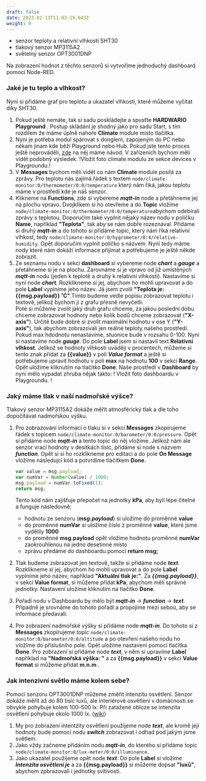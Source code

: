 ```yaml
---
draft: false
date: 2023-02-13T11:03:19.643Z
weight: 0
---
```

- senzor teploty a relativní vlhkosti SHT30
- tlakový senzor MP3115A2
- světelný senzor OPT3001DNP


Na zobrazení hodnot z těchto senzorů si vytvoříme jednoduchý dashboard pomocí Node-RED. 

### Jaké je tu teplo a vlhkost? 

Nyní si přidáme graf pro teplotu a ukazatel vlhkosti, které můžeme vyčítat díky SHT30.

1. Pokud ještě nemáte, tak si sadu poskládejte a spusťte **HARDWARIO Playground** . Postup skládání je shodný jako pro sadu Start, s tím rozdílem že máme úplně nahoře **Climate** module místo tlačítka. 
2. Nyní je potřeba modul spárovat s donglem, zapojeným do PC nebo někam jinam kde běží Playground nebo Hub. Pokud jste tento proces ještě neprováděli, [zde](https://www.hardwario.com/cs/education/tutorials/jak-sparovat-kit/) na něj máme návod. V zařízeních bychom měli vidět podobný výsledek. 
!Vložit foto climate modulu ze sekce devices v Playgroundu.! 
1. V **Messages** bychom měli vidět co nám **Climate** module posílá za zprávy. Pro teplotu nás zajímá řádek s textem `node/climate-monitor:0/thermometer/0:0/temperature` který nám říká, jakou teplotu máme v prostředí kde je náš senzor. 
2. Klikneme na **Functions**, zde si vybereme **_mqtt-in_** node a přetáhneme jej na plochu vpravo. Dvojklikem si ho otevřeme a do **Topic** vložíme `node/climate-monitor:0/thermometer/0:0/temperature`abychom odebírali zprávy s teplotou. Doporučím také vyplnit nějaký název nodu v políčku **Name**, například **"Teplota"**, tak aby se nám dobře rozeznával. Přidáme si druhý **_mqtt-in_** a do tohoto si přidáme topic, který nám říká relativní vlhkost, tedy `node/climate-monitor:0/hygrometer/0:4/relative-humidity`. Opět doporučím vyplnit políčko s názvem. Nyní tedy máme nody které nám dokáží informace přijímat a potřebujeme je ještě někde zobrazit.
3. Ze seznamu nodu v sekci **dashboard** si vybereme node **_chart_** a **_gauge_** a přetáhneme si je na plochu. Zarovnáme si je vpravo od již umístěných **_mqtt-in_** nodu (jeden k teplotě a druhý k relativní vlhkosti). 
Nastavíme si nyní node **_chart_**. Rozklikneme si jej, abychom ho mohli upravovat a do pole **Label** vyplníme jeho název. Já jsem zvolil **"Teplota je: {{msg.payload}} ˚C"**.Tímto budeme vedle popisu zobrazovat teplotu i textově, jelikož bychom ji z grafu přesně nevyčetli.  
Poté si můžeme zvolit jaký druh grafu chceme, za jakou poslední dobu chceme zobrazovat hodnoty nebo kolik bodů chceme zobrazovat (**"X-axis"**). Určitě bude dobré si zvolit maximální hodnotu v ose Y (**"Y-axis"**), tak abychom zobrazovali jen reálné teploty našeho prostředí. Pokud max hdodnotu nenastavíme, stuonice bude v rozsahu 0-100. 
Nyní si nastavíme node **_gauge_**. Do pole **Label** jsem si nastavil text **Relativní vlhkost**. Jelikož se hodnoty vlhkosti uvádějí v procentech, můžeme si tento znak přidat za **{{value}}** v poli **_Value format_** a ještě si potřebujeme upravit hodnotu v poli **max** na hodnotu **100** v sekci **Range**. Opět uložíme kliknutím na tlačítko **Done**. 
Naše prostředí v **Dashboard** by nyní mělo vypadat zhruba nějak takto: 
! Vložit foto dashboardu v Playgroundu. ! 

### Jaký máme tlak v naší nadmořské výšce?
Tlakový senzor MP3115A2 dokáže měřit atmosférický tlak a dle toho dopočítávat nadmořskou výšku. 

1. Pro zobrazování informací o tlaku si v sekci **Messages** zkopírujeme řádek s topicem `node/climate-monitor:0/barometer/0:0/pressure`. Opět si přidáme node **_mqtt-in_** a tento topic do něj vložíme. Jelikož nám ale senzor vrací hodnoty v desítkách tisíc, přidáme si node s názvem **_function_**. Opět si si ho rozklikneme pro editaci a do pole **On Message** vložíme následujcí kód a potvrdíme tlačítkem **Done**.

    ```js
    var value = msg.payload;
    var numVar = Number(value) / 1000;  
    msg.payload = numVar.toFixed(1);
    return msg;
    ```
    Tento kód nám zajišťuje přepočet na jednotky **kPa**, aby byli lépe čitelné a funguje následovně:
    - hodnotu ze senzoru (**_msg.payload_**) si uložíme do proměnné **value**
    - do proměnné **numVar** si uložíme číslo z proměnné **value**, které jsme vydělily **1000**
   - do proměnné **msg.payload** opět vložíme hodnotu proměnné **numVar** zaokrouhlenou na jedno desetinné místo
   - zprávu předáme do dashboardu pomocí **return msg;**  
2. Tlak budeme zobrazovat jen textově, takže si přidáme node **_text_**. Rozklikneme si jej, abychom ho mohli upravovat a do pole **Label** vyplníme jeho název, například **"Aktuální tlak je:"**. Za **_{{msg.payload}}_**, v sekci **Value format**, si můžeme přidat **kPa**, abychom měli správné jednotky. Nastavení uložíme kliknutím na tlačítko **Done**.
3. Pořadí nodu v Dashboardu by mělo být **_mqtt-in_** -> **_function_** -> **_text_**. Případně je srovnáme do tohoto pořadí a propojíme mezi sebou, aby se informace předavali. 
4. Pro zobrazení nadmořské výšky si přidáme node **_mqtt-in_**. Do tohoto si z **Messages** zkopírujeme topic `node/climate-monitor:0/barometer/0:0/altitude` a po otevření našeho nodu ho vložíme do příslušního pole. Opět uložíme nastavení pomocí tlačítka **Done**. Pro zobrazení si přidáme node **_text_**, v něm si upravíme **Label** například na **"Nadmořská výška: "** a za **{{msg.payload}}** v sekci **Value format** si můžeme přidat **m.n.m** .      

### Jak intenzivní světlo máme kolem sebe?

Pomocí senzoru OPT3001DNP můžeme změřit intenzitu osvětlení. Senzor dokáže měřit až do 80 tisíc luxů, ale interiérové osvětlení v domácnosti se obvykle pohybuje kolem 100–500 lx. Při zatažené obloze se intenzita osvětlení pohybuje okolo 1000 lx. ([wiki](https://cs.wikipedia.org/wiki/Lux_(jednotka)))

1. My pro zobrazení intentźity osvětlení použijeme node **_text_**, ale kromě její hodnoty bude pomocí nodu **_switch_** zobrazovat i odhad pod jakým jsme světlem. 
2. Jako vždy začneme přidáním nodu **_mqtt-in_**, do kterého si přidáme topic `node/climate-monitor:0/lux-meter/0:0/illuminance`. 
3. Jako ukazatel použijeme opět node **_text_**. Do pole **Label** si vložíme **_Intenzita osvětlení je_** a za **{{msg.payload}}** si můžeme dopsat **"luxů"**, abychom zpbrazovali i jednotky svítivosti.  